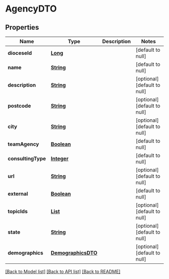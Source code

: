 # AgencyDTO
## Properties

Name | Type | Description | Notes
------------ | ------------- | ------------- | -------------
**dioceseId** | [**Long**](long.md) |  | [default to null]
**name** | [**String**](string.md) |  | [default to null]
**description** | [**String**](string.md) |  | [optional] [default to null]
**postcode** | [**String**](string.md) |  | [optional] [default to null]
**city** | [**String**](string.md) |  | [optional] [default to null]
**teamAgency** | [**Boolean**](boolean.md) |  | [default to null]
**consultingType** | [**Integer**](integer.md) |  | [default to null]
**url** | [**String**](string.md) |  | [optional] [default to null]
**external** | [**Boolean**](boolean.md) |  | [default to null]
**topicIds** | [**List**](long.md) |  | [optional] [default to null]
**state** | [**String**](string.md) |  | [optional] [default to null]
**demographics** | [**DemographicsDTO**](DemographicsDTO.md) |  | [optional] [default to null]

[[Back to Model list]](../README.md#documentation-for-models) [[Back to API list]](../README.md#documentation-for-api-endpoints) [[Back to README]](../README.md)

